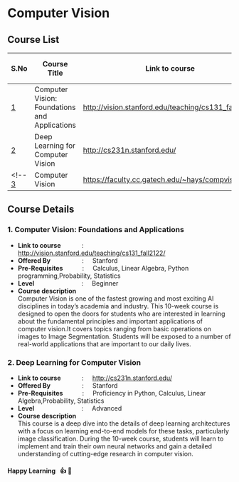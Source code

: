 <!-- # E--learning-Website-
Done as a part if DBMS course project-->

<!-- For computer vision we will be following the below courses form stanford.

http://vision.stanford.edu/teaching/cs131_fall1819/syllabus.html

http://cs231n.github.io/

We added some previous assignments and soultions for these courses. -->

# Computer Vision

## Course List
**S.No** | **Course Title** | **Link to course** | **Link to Assignment Solutions**
------------ | ------------- | --------- | -----------
[1](#1-computer-vision--foundations-and-applications) | Computer Vision: Foundations and Applications | http://vision.stanford.edu/teaching/cs131_fall2122/ | [CS131 Solutions](https://github.com/StanfordVL/CS131_release)
[2](#2-deep-learning-for-computer-vision) | Deep Learning for Computer Vision | http://cs231n.stanford.edu/ | [CS231 Solutions](https://github.com/mantasu/cs231n)
<!-- [3](#3-computer-vision) | Computer Vision | https://faculty.cc.gatech.edu/~hays/compvision/ |  -->

## Course Details
### 1. Computer Vision: Foundations and Applications
   * **Link to course** &nbsp; &nbsp; &nbsp; &nbsp; &nbsp; &nbsp;: &nbsp; &nbsp; http://vision.stanford.edu/teaching/cs131_fall2122/
   * **Offered By** &nbsp; &nbsp; &nbsp; &nbsp; &nbsp; &nbsp; &nbsp; &nbsp; &nbsp;: &nbsp; &nbsp; Stanford 
   * **Pre-Requisites** &nbsp; &nbsp; &nbsp; &nbsp; &nbsp; : &nbsp; &nbsp;  Calculus, Linear Algebra, Python programming,Probability, Statistics  
                                     <!-- &nbsp; &nbsp; &nbsp; &nbsp; &nbsp; &nbsp; &nbsp; &nbsp; &nbsp; &nbsp; &nbsp; &nbsp; &nbsp; &nbsp; &nbsp; &nbsp; &nbsp; &nbsp; &nbsp; &nbsp; &nbsp; &nbsp;Introductory molecular biology -->
   * **Level** &nbsp; &nbsp; &nbsp; &nbsp; &nbsp; &nbsp; &nbsp; &nbsp; &nbsp; &nbsp; &nbsp; &nbsp; &nbsp; : &nbsp; &nbsp; Beginner
   * **Course description**    
    Computer Vision is one of the fastest growing and most exciting AI disciplines in today’s academia and industry. This 10-week course is designed to open the doors for students who are interested in learning about the fundamental principles and important applications of computer vision.It covers topics ranging from basic operations on images to Image Segmentation. Students will be exposed to a number of real-world applications that are important to our daily lives.
 

### 2. Deep Learning for Computer Vision
   * **Link to course** &nbsp; &nbsp; &nbsp; &nbsp; &nbsp; &nbsp;: &nbsp; &nbsp; http://cs231n.stanford.edu/
   * **Offered By** &nbsp; &nbsp; &nbsp; &nbsp; &nbsp; &nbsp; &nbsp; &nbsp; &nbsp;: &nbsp; &nbsp; Stanford 
   * **Pre-Requisites** &nbsp; &nbsp; &nbsp; &nbsp; &nbsp; : &nbsp; &nbsp; Proficiency in Python, Calculus, Linear Algebra,Probability, Statistics   
   * **Level** &nbsp; &nbsp; &nbsp; &nbsp; &nbsp; &nbsp; &nbsp; &nbsp; &nbsp; &nbsp; &nbsp; &nbsp; &nbsp; : &nbsp; &nbsp; Advanced
   * **Course description**  
    This course is a deep dive into the details of deep learning architectures with a focus on learning end-to-end models for these tasks, particularly image classification. During the 10-week course, students will learn to implement and train their own neural networks and gain a detailed understanding of cutting-edge research in computer vision.  
        


<!-- ### 3. Computer Vision
   * **Link to course** &nbsp; &nbsp; &nbsp; &nbsp; &nbsp; &nbsp;: &nbsp; &nbsp; https://faculty.cc.gatech.edu/~hays/compvision2021/
   * **Offered By** &nbsp; &nbsp; &nbsp; &nbsp; &nbsp; &nbsp; &nbsp; &nbsp; &nbsp;: &nbsp; &nbsp; Georgia Tech 
   * **Pre-Requisites** &nbsp; &nbsp; &nbsp; &nbsp; &nbsp; : &nbsp; &nbsp; Python programming, Calculus, Linear Algebra,Probability   
   * **Level** &nbsp; &nbsp; &nbsp; &nbsp; &nbsp; &nbsp; &nbsp; &nbsp; &nbsp; &nbsp; &nbsp; &nbsp; &nbsp; : &nbsp; &nbsp; Advanced
   * **Course description**    
        This course provides an introduction to computer vision including fundamentals of image formation, camera imaging geometry, feature detection and matching, stereo, motion estimation and tracking, image classification and scene understanding. We'll explore methods for depth recovery from stereo images, camera calibration, automated alignment, tracking, boundary detection, and recognition. We'll use both classical machine learning and deep learning to approach these problems. The focus of the course is to develop the intuitions and mathematics of the methods in lecture, and then to learn about the difference between theory and practice in the projects.  -->
       
####  Happy Learning  &nbsp; :thumbsup: :memo: 













